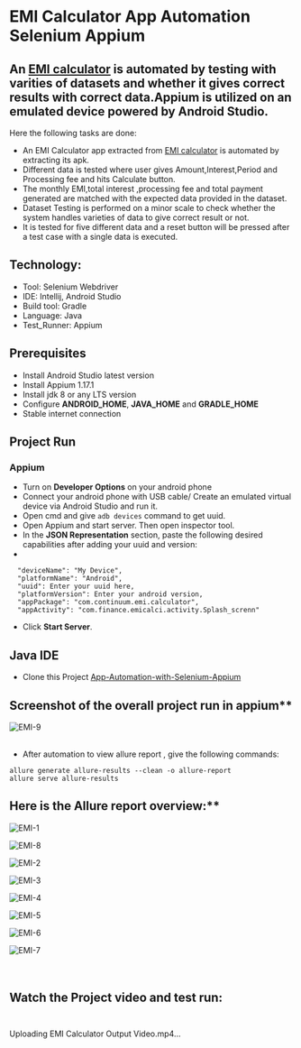 # EMI Calculator App Automation Selenium Appium

## An [EMI calculator](https://play.google.com/store/apps/details?id=com.continuum.emi.calculator) is automated by testing with varities of datasets and whether it gives correct results with correct data.Appium is utilized on an emulated device powered by Android Studio.

Here the following tasks are done:
- An EMI Calculator app extracted from [EMI calculator](https://play.google.com/store/apps/details?id=com.continuum.emi.calculator) is automated by extracting its apk.
- Different data is tested where user gives Amount,Interest,Period and Processing fee and hits Calculate button.
- The monthly EMI,total interest ,processing fee and total payment generated are matched with the expected data provided in the dataset.
- Dataset Testing is performed on a minor scale to check whether the system handles varieties of data to give correct result or not.
- It is tested for five different data and a reset button will be pressed after a test case with a single data is executed.

## Technology: </br>
- Tool: Selenium Webdriver
- IDE: Intellij, Android Studio
- Build tool: Gradle
- Language: Java
- Test_Runner: Appium

## Prerequisites</br>
- Install Android Studio latest version
- Install Appium 1.17.1
- Install jdk 8 or any LTS version
- Configure **ANDROID_HOME**, **JAVA_HOME** and **GRADLE_HOME**
- Stable internet connection

## Project Run

### Appium
- Turn on **Developer Options** on your android phone
- Connect your android phone with USB cable/ Create an emulated virtual device via Android Studio and run it.
- Open cmd and give ```adb devices``` command to get uuid.
- Open Appium and start server. Then open inspector tool.
- In the **JSON Representation** section, paste the following desired capabilities after adding your uuid and version:
- 
```
  "deviceName": "My Device",
  "platformName": "Android",
  "uuid": Enter your uuid here,
  "platformVersion": Enter your android version,
  "appPackage": "com.continuum.emi.calculator",
  "appActivity": "com.finance.emicalci.activity.Splash_screnn"
```
- Click **Start Server**.

## Java IDE
- Clone this Project [App-Automation-with-Selenium-Appium](https://github.com/ahnafahmad/App-Automation-Selenium-Appium.git)

## Screenshot of the overall project run in appium**

 ![EMI-9](https://user-images.githubusercontent.com/58990500/202900631-07fc758d-70c8-443d-aef5-03fa11e2b09b.PNG)<br><br>

- After automation to view allure report , give the following commands:
 ```
allure generate allure-results --clean -o allure-report
allure serve allure-results
 ```
 
## Here is the Allure report overview:**

![EMI-1](https://user-images.githubusercontent.com/58990500/202900666-176ae918-dd63-4dce-ba41-cdb7a6773a1b.PNG)


![EMI-8](https://user-images.githubusercontent.com/58990500/202900686-129fae2a-a47a-4bb1-8bb8-576e75e3ef39.PNG)


![EMI-2](https://user-images.githubusercontent.com/58990500/202900691-2231d067-4aec-401f-aa77-7ce19bb3a725.PNG)


![EMI-3](https://user-images.githubusercontent.com/58990500/202900697-ec4ad9cd-cd1f-4fae-be21-864f87300b0f.PNG)


![EMI-4](https://user-images.githubusercontent.com/58990500/202900700-b9c46b37-639e-4c7f-994c-ae92d84fb77d.PNG)


![EMI-5](https://user-images.githubusercontent.com/58990500/202900702-283ef8c9-86b8-4c68-a301-ca00b05d0f29.PNG)


![EMI-6](https://user-images.githubusercontent.com/58990500/202900709-40db7de0-0a5c-4415-b1c4-a35b2d095f57.PNG)


![EMI-7](https://user-images.githubusercontent.com/58990500/202900714-a7c93267-1114-414e-ad4b-6e01cb7f22d9.PNG)<br><br><br>


## Watch the Project video and test run:<br><br>

Uploading EMI Calculator Output Video.mp4…


